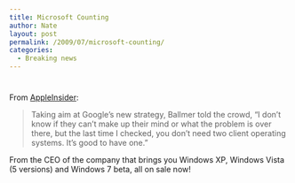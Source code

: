 ```yaml
---
title: Microsoft Counting
author: Nate
layout: post
permalink: /2009/07/microsoft-counting/
categories:
  - Breaking news
---
```

# 

From [AppleInsider][1]:

 [1]: http://www.appleinsider.com/articles/09/07/14/steve_ballmer_laughs_off_googles_chrome_os_threat.html

> Taking aim at Google’s new strategy, Ballmer told the crowd, “I don’t know if they can’t make up their mind or what the problem is over there, but the last time I checked, you don’t need two client operating systems. It’s good to have one.” 

From the CEO of the company that brings you Windows XP, Windows Vista (5 versions) and Windows 7 beta, all on sale now!